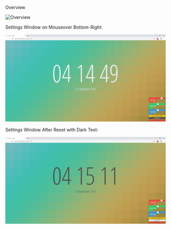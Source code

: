 Overview

![Overview](https://raw.githubusercontent.com/Flizzehh/chrome-new-tab-pixelated/master/screnshots/overview-s1.png "Overview")

Settings Window on Mouseover Bottom-Right:

![Settings Window on Mouseover Bottom-Right](https://raw.githubusercontent.com/Flizzehh/chrome-new-tab-pixelated/master/screenshots/settings-s2.png "Settings Window on Mouseover Bottom-Right")

Settings Window After Reset with Dark Text:

![Dark Text](https://raw.githubusercontent.com/Flizzehh/chrome-new-tab-pixelated/master/screenshots/dark-s3.png "Dark Text")